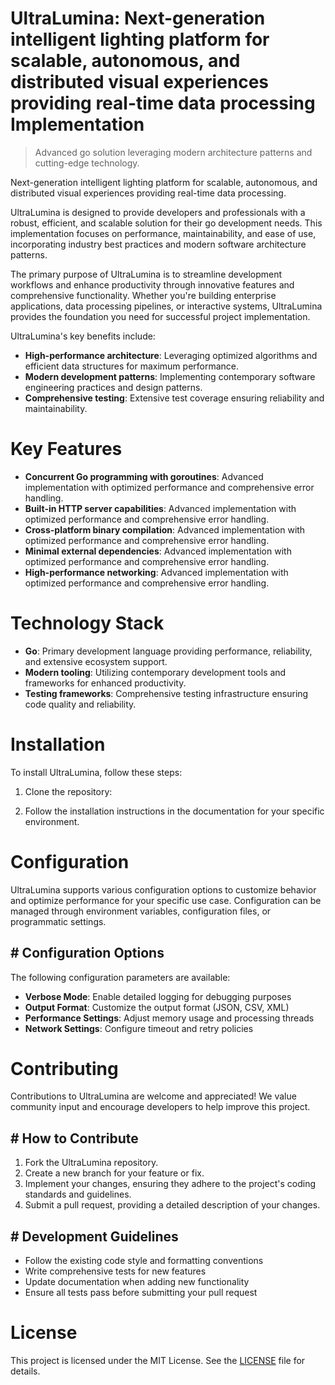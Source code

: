 <!-- fallback_UltraLumina_20250802202744_46361 -->

# UltraLumina: Next-generation intelligent lighting platform for scalable, autonomous, and distributed visual experiences providing real-time data processing Implementation
> Advanced go solution leveraging modern architecture patterns and cutting-edge technology.

Next-generation intelligent lighting platform for scalable, autonomous, and distributed visual experiences providing real-time data processing.

UltraLumina is designed to provide developers and professionals with a robust, efficient, and scalable solution for their go development needs. This implementation focuses on performance, maintainability, and ease of use, incorporating industry best practices and modern software architecture patterns.

The primary purpose of UltraLumina is to streamline development workflows and enhance productivity through innovative features and comprehensive functionality. Whether you're building enterprise applications, data processing pipelines, or interactive systems, UltraLumina provides the foundation you need for successful project implementation.

UltraLumina's key benefits include:

* **High-performance architecture**: Leveraging optimized algorithms and efficient data structures for maximum performance.
* **Modern development patterns**: Implementing contemporary software engineering practices and design patterns.
* **Comprehensive testing**: Extensive test coverage ensuring reliability and maintainability.

# Key Features

* **Concurrent Go programming with goroutines**: Advanced implementation with optimized performance and comprehensive error handling.
* **Built-in HTTP server capabilities**: Advanced implementation with optimized performance and comprehensive error handling.
* **Cross-platform binary compilation**: Advanced implementation with optimized performance and comprehensive error handling.
* **Minimal external dependencies**: Advanced implementation with optimized performance and comprehensive error handling.
* **High-performance networking**: Advanced implementation with optimized performance and comprehensive error handling.

# Technology Stack

* **Go**: Primary development language providing performance, reliability, and extensive ecosystem support.
* **Modern tooling**: Utilizing contemporary development tools and frameworks for enhanced productivity.
* **Testing frameworks**: Comprehensive testing infrastructure ensuring code quality and reliability.

# Installation

To install UltraLumina, follow these steps:

1. Clone the repository:


2. Follow the installation instructions in the documentation for your specific environment.

# Configuration

UltraLumina supports various configuration options to customize behavior and optimize performance for your specific use case. Configuration can be managed through environment variables, configuration files, or programmatic settings.

## # Configuration Options

The following configuration parameters are available:

* **Verbose Mode**: Enable detailed logging for debugging purposes
* **Output Format**: Customize the output format (JSON, CSV, XML)
* **Performance Settings**: Adjust memory usage and processing threads
* **Network Settings**: Configure timeout and retry policies

# Contributing

Contributions to UltraLumina are welcome and appreciated! We value community input and encourage developers to help improve this project.

## # How to Contribute

1. Fork the UltraLumina repository.
2. Create a new branch for your feature or fix.
3. Implement your changes, ensuring they adhere to the project's coding standards and guidelines.
4. Submit a pull request, providing a detailed description of your changes.

## # Development Guidelines

* Follow the existing code style and formatting conventions
* Write comprehensive tests for new features
* Update documentation when adding new functionality
* Ensure all tests pass before submitting your pull request

# License

This project is licensed under the MIT License. See the [LICENSE](https://github.com/ludo53/UltraLumina/blob/main/LICENSE) file for details.
